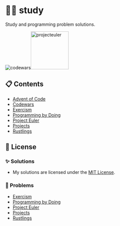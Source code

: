 # 👨‍💻 study

Study and programming problem solutions.

<img alt="codewars" src="https://www.codewars.com/users/eclint/badges/micro"><img alt="projecteuler" src="https://projecteuler.net/profile/eclint.png" width="120">

## 📋 Contents

-   [Advent of Code](./aoc/)
-   [Codewars](./codewars/)
-   [Exercism](./exercism/)
-   [Programming by Doing](./programmingbydoing/)
-   [Project Euler](./projecteuler/)
-   [Projects](./projects/)
-   [Rustlings](./rustlings/exercises/)

## 📝 License

### ✨ Solutions

-   My solutions are licensed under the [MIT License](./LICENSE).

### 🚩 Problems
-   [Exercism](https://github.com/exercism/problem-specifications/blob/main/LICENSE)
-   [Programming by Doing](https://creativecommons.org/licenses/by-nc-sa/3.0/us/deed.en_US)
-   [Project Euler](https://creativecommons.org/licenses/by-nc-sa/4.0/legalcode)
-   [Projects](https://github.com/karan/Projects/blob/master/LICENSE.md)
-   [Rustlings](https://github.com/rust-lang/rustlings/blob/main/LICENSE)
